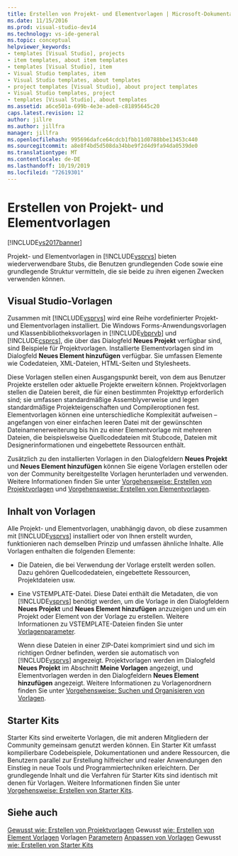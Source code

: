 ```yaml
---
title: Erstellen von Projekt- und Elementvorlagen | Microsoft-Dokumentation
ms.date: 11/15/2016
ms.prod: visual-studio-dev14
ms.technology: vs-ide-general
ms.topic: conceptual
helpviewer_keywords:
- templates [Visual Studio], projects
- item templates, about item templates
- templates [Visual Studio], item
- Visual Studio templates, item
- Visual Studio templates, about templates
- project templates [Visual Studio], about project templates
- Visual Studio templates, project
- templates [Visual Studio], about templates
ms.assetid: a6ce501a-699b-4e3e-ade8-c81895645c20
caps.latest.revision: 12
author: jillre
ms.author: jillfra
manager: jillfra
ms.openlocfilehash: 995696dafce64cdcb1fbb11d0788bbe13453c440
ms.sourcegitcommit: a8e8f4bd5d508da34bbe9f2d4d9fa94da0539de0
ms.translationtype: MT
ms.contentlocale: de-DE
ms.lasthandoff: 10/19/2019
ms.locfileid: "72619301"
---
```

# <a name="creating-project-and-item-templates"></a>Erstellen von Projekt- und Elementvorlagen
[!INCLUDE[vs2017banner](../includes/vs2017banner.md)]

Projekt- und Elementvorlagen in [!INCLUDE[vsprvs](../includes/vsprvs-md.md)] bieten wiederverwendbare Stubs, die Benutzen grundlegenden Code sowie eine grundlegende Struktur vermitteln, die sie beide zu ihren eigenen Zwecken verwenden können.

## <a name="visual-studio-templates"></a>Visual Studio-Vorlagen
 Zusammen mit [!INCLUDE[vsprvs](../includes/vsprvs-md.md)] wird eine Reihe vordefinierter Projekt- und Elementvorlagen installiert. Die Windows Forms-Anwendungsvorlagen und Klassenbibliotheksvorlagen in [!INCLUDE[vbprvb](../includes/vbprvb-md.md)] und [!INCLUDE[csprcs](../includes/csprcs-md.md)], die über das Dialogfeld **Neues Projekt** verfügbar sind, sind Beispiele für Projektvorlagen. Installierte Elementvorlagen sind im Dialogfeld **Neues Element hinzufügen** verfügbar. Sie umfassen Elemente wie Codedateien, XML-Dateien, HTML-Seiten und Stylesheets.

 Diese Vorlagen stellen einen Ausgangspunkt bereit, von dem aus Benutzer Projekte erstellen oder aktuelle Projekte erweitern können. Projektvorlagen stellen die Dateien bereit, die für einen bestimmten Projekttyp erforderlich sind; sie umfassen standardmäßige Assemblyverweise und legen standardmäßige Projekteigenschaften und Compileroptionen fest. Elementvorlagen können eine unterschiedliche Komplexität aufweisen – angefangen von einer einfachen leeren Datei mit der gewünschten Dateinamenerweiterung bis hin zu einer Elementvorlage mit mehreren Dateien, die beispielsweise Quellcodedateien mit Stubcode, Dateien mit Designerinformationen und eingebettete Ressourcen enthält.

 Zusätzlich zu den installierten Vorlagen in den Dialogfeldern **Neues Projekt** und **Neues Element hinzufügen** können Sie eigene Vorlagen erstellen oder von der Community bereitgestellte Vorlagen herunterladen und verwenden. Weitere Informationen finden Sie unter [Vorgehensweise: Erstellen von Projektvorlagen](../ide/how-to-create-project-templates.md) und [Vorgehensweise: Erstellen von Elementvorlagen](../ide/how-to-create-item-templates.md).

## <a name="contents-of-a-template"></a>Inhalt von Vorlagen
 Alle Projekt- und Elementvorlagen, unabhängig davon, ob diese zusammen mit [!INCLUDE[vsprvs](../includes/vsprvs-md.md)] installiert oder von Ihnen erstellt wurden, funktionieren nach demselben Prinzip und umfassen ähnliche Inhalte. Alle Vorlagen enthalten die folgenden Elemente:

- Die Dateien, die bei Verwendung der Vorlage erstellt werden sollen. Dazu gehören Quellcodedateien, eingebettete Ressourcen, Projektdateien usw.

- Eine VSTEMPLATE-Datei. Diese Datei enthält die Metadaten, die von [!INCLUDE[vsprvs](../includes/vsprvs-md.md)] benötigt werden, um die Vorlage in den Dialogfeldern **Neues Projekt** und **Neues Element hinzufügen** anzuzeigen und um ein Projekt oder Element von der Vorlage zu erstellen. Weitere Informationen zu VSTEMPLATE-Dateien finden Sie unter [Vorlagenparameter](../ide/template-parameters.md).

  Wenn diese Dateien in einer ZIP-Datei komprimiert sind und sich im richtigen Ordner befinden, werden sie automatisch von [!INCLUDE[vsprvs](../includes/vsprvs-md.md)] angezeigt. Projektvorlagen werden im Dialogfeld **Neues Projekt** im Abschnitt **Meine Vorlagen** angezeigt, und Elementvorlagen werden in den Dialogfeldern **Neues Element hinzufügen** angezeigt. Weitere Informationen zu Vorlagenordnern finden Sie unter [Vorgehensweise: Suchen und Organisieren von Vorlagen](../ide/how-to-locate-and-organize-project-and-item-templates.md).

## <a name="starter-kits"></a>Starter Kits
 Starter Kits sind erweiterte Vorlagen, die mit anderen Mitgliedern der Community gemeinsam genutzt werden können. Ein Starter Kit umfasst kompilierbare Codebeispiele, Dokumentationen und andere Ressourcen, die Benutzern parallel zur Erstellung hilfreicher und realer Anwendungen den Einstieg in neue Tools und Programmiertechniken erleichtern. Der grundlegende Inhalt und die Verfahren für Starter Kits sind identisch mit denen für Vorlagen. Weitere Informationen finden Sie unter [Vorgehensweise: Erstellen von Starter Kits](../ide/how-to-create-starter-kits.md).

## <a name="see-also"></a>Siehe auch
 [Gewusst wie: Erstellen von Projektvorlagen](../ide/how-to-create-project-templates.md) Gewusst [wie: Erstellen von Element Vorlagen](../ide/how-to-create-item-templates.md) Vorlagen [Parametern](../ide/template-parameters.md) [Anpassen von Vorlagen](../ide/customizing-project-and-item-templates.md) Gewusst [wie: Erstellen von Starter Kits](../ide/how-to-create-starter-kits.md)
